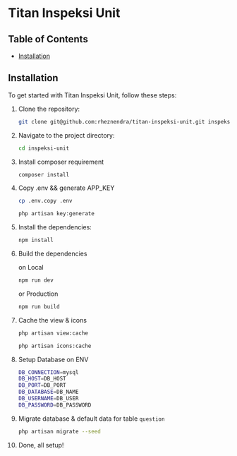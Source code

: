 # Titan Inspeksi Unit

## Table of Contents

-   [Installation](#installation)

## Installation

To get started with Titan Inspeksi Unit, follow these steps:

1. Clone the repository:
    ```bash
    git clone git@github.com:rheznendra/titan-inspeksi-unit.git inspeksi-unit
    ```
2. Navigate to the project directory:
    ```bash
    cd inspeksi-unit
    ```
3. Install composer requirement
    ```bash
    composer install
    ```
4. Copy .env && generate APP_KEY
    ```bash
    cp .env.copy .env
    ```
    ```bash
    php artisan key:generate
    ```
5. Install the dependencies:
    ```bash
    npm install
    ```
6. Build the dependencies

    on Local

    ```bash
    npm run dev
    ```

    or Production

    ```bash
    npm run build
    ```

7. Cache the view & icons

    ```bash
    php artisan view:cache
    ```

    ```bash
    php artisan icons:cache
    ```

8. Setup Database on ENV
    ```bash
    DB_CONNECTION=mysql
    DB_HOST=DB_HOST
    DB_PORT=DB_PORT
    DB_DATABASE=DB_NAME
    DB_USERNAME=DB_USER
    DB_PASSWORD=DB_PASSWORD
    ```
9. Migrate database & default data for table `question`
    ```bash
    php artisan migrate --seed
    ```
10. Done, all setup!
